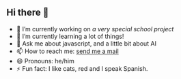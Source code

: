 ## Hi there 👋

- 🔭 I’m currently working on _a very special school project_
- 🌱 I’m currently learning a lot of things!
- 💬 Ask me about javascript, and a little bit about AI
- 📫 How to reach me: [send me a mail](mailto:contact@leiuq.fun)
- 😄 Pronouns: he/him
- ⚡ Fun fact: I like cats, red and I speak Spanish.
